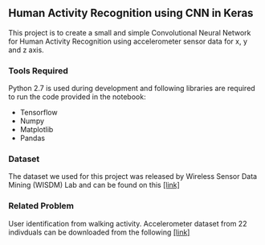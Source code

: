 ## Human Activity Recognition using CNN in Keras
This project is to create a small and simple Convolutional Neural Network for Human Activity Recognition using accelerometer sensor data for x, y and z axis.

### Tools Required

Python 2.7 is used during development and following libraries are required to run the code provided in the notebook:
* Tensorflow
* Numpy
* Matplotlib
* Pandas

### Dataset

The dataset we used for this project was released by Wireless Sensor Data Mining (WISDM) Lab and can be found on this [[link]](http://www.cis.fordham.edu/wisdm/dataset.php)

### Related Problem

User identification from walking activity. Accelerometer dataset from 22 indivduals can be downloaded from the following [[link]](http://archive.ics.uci.edu/ml/datasets/User+Identification+From+Walking+Activity)
